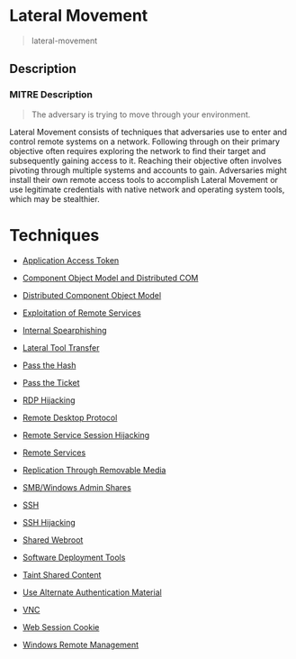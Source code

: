 
# Lateral Movement

> lateral-movement

## Description

### MITRE Description

> The adversary is trying to move through your environment.

Lateral Movement consists of techniques that adversaries use to enter and control remote systems on a network. Following through on their primary objective often requires exploring the network to find their target and subsequently gaining access to it. Reaching their objective often involves pivoting through multiple systems and accounts to gain. Adversaries might install their own remote access tools to accomplish Lateral Movement or use legitimate credentials with native network and operating system tools, which may be stealthier. 


# Techniques


* [Application Access Token](../techniques/Application-Access-Token.md)

* [Component Object Model and Distributed COM](../techniques/Component-Object-Model-and-Distributed-COM.md)
    
* [Distributed Component Object Model](../techniques/Distributed-Component-Object-Model.md)
    
* [Exploitation of Remote Services](../techniques/Exploitation-of-Remote-Services.md)
    
* [Internal Spearphishing](../techniques/Internal-Spearphishing.md)
    
* [Lateral Tool Transfer](../techniques/Lateral-Tool-Transfer.md)
    
* [Pass the Hash](../techniques/Pass-the-Hash.md)
    
* [Pass the Ticket](../techniques/Pass-the-Ticket.md)
    
* [RDP Hijacking](../techniques/RDP-Hijacking.md)
    
* [Remote Desktop Protocol](../techniques/Remote-Desktop-Protocol.md)
    
* [Remote Service Session Hijacking](../techniques/Remote-Service-Session-Hijacking.md)
    
* [Remote Services](../techniques/Remote-Services.md)
    
* [Replication Through Removable Media](../techniques/Replication-Through-Removable-Media.md)
    
* [SMB/Windows Admin Shares](../techniques/SMB-Windows-Admin-Shares.md)
    
* [SSH](../techniques/SSH.md)
    
* [SSH Hijacking](../techniques/SSH-Hijacking.md)
    
* [Shared Webroot](../techniques/Shared-Webroot.md)
    
* [Software Deployment Tools](../techniques/Software-Deployment-Tools.md)
    
* [Taint Shared Content](../techniques/Taint-Shared-Content.md)
    
* [Use Alternate Authentication Material](../techniques/Use-Alternate-Authentication-Material.md)
    
* [VNC](../techniques/VNC.md)
    
* [Web Session Cookie](../techniques/Web-Session-Cookie.md)
    
* [Windows Remote Management](../techniques/Windows-Remote-Management.md)
    
